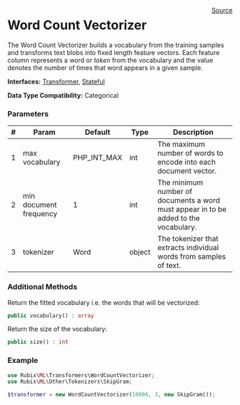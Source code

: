 <span style="float:right;"><a href="https://github.com/RubixML/RubixML/blob/master/src/Transformers/WordCountVectorizer.php">Source</a></span>

# Word Count Vectorizer
The Word Count Vectorizer builds a vocabulary from the training samples and transforms text blobs into fixed length feature vectors. Each feature column represents a word or *token* from the vocabulary and the value denotes the number of times that word appears in a given sample.

**Interfaces:** [Transformer](api.md#transformer), [Stateful](api.md#stateful)

**Data Type Compatibility:** Categorical

### Parameters
| # | Param | Default | Type | Description |
|---|---|---|---|---|
| 1 | max vocabulary | PHP_INT_MAX | int | The maximum number of words to encode into each document vector. |
| 2 | min document frequency | 1 | int | The minimum number of documents a word must appear in to be added to the vocabulary. |
| 3 | tokenizer | Word | object | The tokenizer that extracts individual words from samples of text. |

### Additional Methods
Return the fitted vocabulary i.e. the words that will be vectorized:
```php
public vocabulary() : array
```

Return the size of the vocabulary:
```php
public size() : int
```

### Example
```php
use Rubix\ML\Transformers\WordCountVectorizer;
use Rubix\ML\Other\Tokenizers\SkipGram;

$transformer = new WordCountVectorizer(10000, 3, new SkipGram());
```